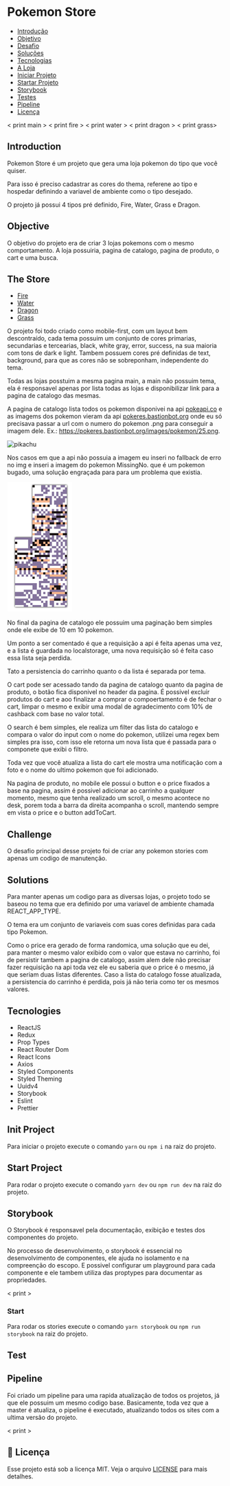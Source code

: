 # Pokemon Store

- <a href="#introduction">Introdução</a>
- <a href="#objective">Objetivo</a>
- <a href="#challenge">Desafio</a>
- <a href="#solutions">Soluções</a>
- <a href="#tecnologies">Tecnologias</a>
- <a href="#the-store">A Loja</a>
- <a href="#init-project">Iniciar Projeto</a>
- <a href="#start-project">Startar Projeto</a>
- <a href="#storybook">Storybook</a>
- <a href="#test">Testes</a>
- <a href="#pipeline">Pipeline</a>
- <a href="#memo-licença">Licença</a>

< print main >
< print fire >
< print water >
< print dragon >
< print grass>

## Introduction

Pokemon Store é um projeto que gera uma loja pokemon do tipo que você quiser.

Para isso é preciso cadastrar as cores do thema, referene ao tipo e hospedar
definindo a variavel de ambiente como o tipo desejado.

O projeto já possui 4 tipos pré definido, Fire, Water, Grass e Dragon.

## Objective

O objetivo do projeto era de criar 3 lojas pokemons com o mesmo comportamento. A
loja possuiria, pagina de catalogo, pagina de produto, o cart e uma busca.

## The Store

- <a href="/">Fire</a>
- <a href="/">Water</a>
- <a href="/">Dragon</a>
- <a href="/">Grass</a>

O projeto foi todo criado como mobile-first, com um layout bem descontraído, cada
tema possuim um conjunto de cores primarias, secundarias e tercearias, black, white
gray, error, success, na sua maioria com tons de dark e light. Tambem possuem
cores pré definidas de text, background, para que as cores não se sobreponham,
independente do tema.

Todas as lojas posstuim a mesma pagina main, a main não possuim tema, ela é
responsavel apenas por lista todas as lojas e disponibilizar link para a pagina de
catalogo das mesmas.

A pagina de catalogo lista todos os pokemon disponivei na api [pokeapi.co](https://pokeapi.co/)
e as imagems dos pokemon vieram da api [pokeres.bastionbot.org](https://pokeres.bastionbot.org/) onde eu só precisava passar a url com o numero do pokemon .png para conseguir a
imagem dele. Ex.: https://pokeres.bastionbot.org/images/pokemon/25.png.

<img src='https://pokeres.bastionbot.org/images/pokemon/25.png' alt='pikachu' width='50%' />

Nos casos em que a api não possuia a imagem eu inseri no fallback de erro no img e
inseri a imagem do pokemon MissingNo. que é um pokemon bugado, uma solução engraçada para
para um problema que existia.

<img src='./public/images/missingno.png' alt='missingno' width='30%' />

No final da pagina de catalogo ele possuim uma paginação bem simples onde ele exibe de 10
em 10 pokemon.

Um ponto a ser comentado é que a requisição a api é feita apenas uma vez, e a lista é
guardada no localstorage, uma nova requisição só é feita caso essa lista seja perdida.

Tato a persistencia do carrinho quanto o da lista é separada por tema.

O cart pode ser acessado tando da pagina de catalogo quanto da pagina de produto,
o botão fica disponivel no header da pagina. É possivel excluir produtos do cart e
aoo finalizar a comprar o compoertamento é de fechar o cart, limpar o mesmo e
exibir uma modal de agradecimento com 10% de cashback com base no valor total.

O search é bem simples, ele realiza um filter das lista do catalogo e compara o valor
do input com o nome do pokemon, utilizei uma regex bem simples pra isso, com isso ele
retorna um nova lista que é passada para o componete que exibi o filtro.

Toda vez que você atualiza a lista do cart ele mostra uma notificação com a
foto e o nome do ultimo pokemon que foi adicionado.

Na pagina de produto, no mobile ele possui o button e o price fixados a base
na pagina, assim é possivel adicionar ao carrinho a qualquer momento, mesmo que
tenha realizado um scroll, o mesmo acontece no desk, porem toda a barra da direita
acompanha o scroll, mantendo sempre em vista o price e o button addToCart.

## Challenge

O desafio principal desse projeto foi de criar any pokemon stories com apenas um
codigo de manutenção.

## Solutions

Para manter apenas um codigo para as diversas lojas, o projeto todo se baseou no
tema que era definido por uma variavel de ambiente chamada REACT_APP_TYPE.

O tema era um conjunto de variaveis com suas cores definidas para cada tipo Pokemon.

Como o price era gerado de forma randomica, uma solução que eu dei, para manter
o mesmo valor exibido com o valor que estava no carrinho, foi de persistir tambem
a pagina de catalogo, assim alem dele não precisar fazer requisição na api toda vez
ele eu saberia que o price é o mesmo, já que seriam duas listas diferentes. Caso
a lista do catalogo fosse atualizada, a persistencia do carrinho é perdida, pois já
não teria como ter os mesmos valores.

## Tecnologies

- ReactJS
- Redux
- Prop Types
- React Router Dom
- React Icons
- Axios
- Styled Components
- Styled Theming
- Uuidv4
- Storybook
- Eslint
- Prettier

## Init Project

Para iniciar o projeto execute o comando `yarn` ou `npm i` na raiz do projeto.

## Start Project

Para rodar o projeto execute o comando `yarn dev` ou `npm run dev` na raiz do projeto.

## Storybook

O Storybook é responsavel pela documentação, exibição e testes dos componentes do projeto.

No processo de desenvolvimento, o storybook é essencial no desenvolvimento de componentes,
ele ajuda no isolamento e na compreenção do escopo. E possivel configurar um playground
para cada componente e ele tambem utiliza das proptypes para documentar as propriedades.

< print >

### Start

Para rodar os stories execute o comando `yarn storybook` ou `npm run storybook` na raiz do projeto.

## Test

## Pipeline

Foi criado um pipeline para uma rapida atualização de todos os projetos, já que ele possuim
um mesmo codigo base. Basicamente, toda vez que a master é atualiza, o pipeline é executado,
atualizando todos os sites com a ultima versão do projeto.

< print >

## :memo: Licença

Esse projeto está sob a licença MIT. Veja o arquivo [LICENSE](LICENSE.md) para mais detalhes.
